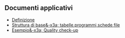 ## Documenti applicativi
- [Definizione](Sorgenti/V2/LOCOS/LOA34_01)
- [Struttura di base&-x3a; tabelle,programmi,schede,file](Sorgenti/V2/LOCOS/LOA34_02)
- [Esempio&-x3a; Quality check-up](Sorgenti/V2/LOCOS/LOA34_03)


